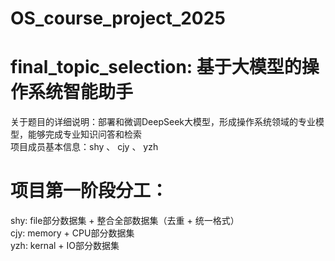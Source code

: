 # OS_course_project_2025
# final_topic_selection: 基于大模型的操作系统智能助手
关于题目的详细说明：部署和微调DeepSeek大模型，形成操作系统领域的专业模型，能够完成专业知识问答和检索  
项目成员基本信息：shy 、 cjy 、 yzh  
# 项目第一阶段分工：  
shy: file部分数据集 + 整合全部数据集（去重 + 统一格式）  
cjy: memory + CPU部分数据集  
yzh: kernal + IO部分数据集  
